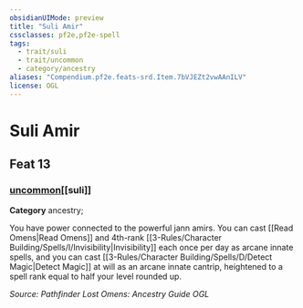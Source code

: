 ```yaml
---
obsidianUIMode: preview
title: "Suli Amir"
cssclasses: pf2e,pf2e-spell
tags:
  - trait/suli
  - trait/uncommon
  - category/ancestry
aliases: "Compendium.pf2e.feats-srd.Item.7bVJEZt2vwAAnILV"
license: OGL
---
```

# Suli Amir
## Feat 13
### [uncommon](uncommon "Uncommon Rarity Trait")[[suli]]

**Category** ancestry; 




You have power connected to the powerful jann amirs. You can cast [[Read Omens|Read Omens]] and 4th-rank [[3-Rules/Character Building/Spells/I/Invisibility|Invisibility]] each once per day as arcane innate spells, and you can cast [[3-Rules/Character Building/Spells/D/Detect Magic|Detect Magic]] at will as an arcane innate cantrip, heightened to a spell rank equal to half your level rounded up.

*Source: Pathfinder Lost Omens: Ancestry Guide*
*OGL*